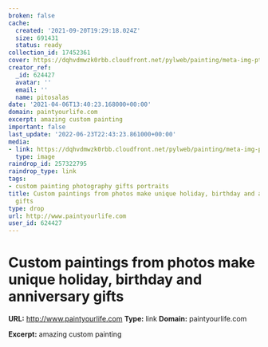 ```yaml
---
broken: false
cache:
  created: '2021-09-20T19:29:18.024Z'
  size: 691431
  status: ready
collection_id: 17452361
cover: https://dqhvdmwzk0rbb.cloudfront.net/pylweb/painting/meta-img-ptp-v20-main.jpg
creator_ref:
  _id: 624427
  avatar: ''
  email: ''
  name: pitosalas
date: '2021-04-06T13:40:23.168000+00:00'
domain: paintyourlife.com
excerpt: amazing custom painting
important: false
last_update: '2022-06-23T22:43:23.861000+00:00'
media:
- link: https://dqhvdmwzk0rbb.cloudfront.net/pylweb/painting/meta-img-ptp-v20-main.jpg
  type: image
raindrop_id: 257322795
raindrop_type: link
tags:
- custom painting photography gifts portraits
title: Custom paintings from photos make unique holiday, birthday and anniversary
  gifts
type: drop
url: http://www.paintyourlife.com
user_id: 624427
---
```


# Custom paintings from photos make unique holiday, birthday and anniversary gifts

**URL:** http://www.paintyourlife.com
**Type:** link
**Domain:** paintyourlife.com

**Excerpt:** amazing custom painting
